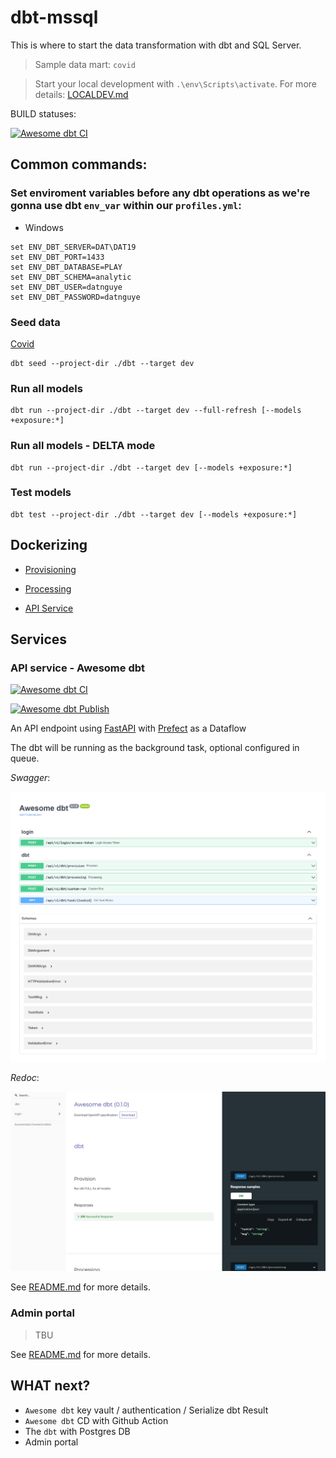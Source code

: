 # dbt-mssql
This is where to start the data transformation with dbt and SQL Server.
> Sample data mart: `covid`

> Start your local development with `.\env\Scripts\activate`. For more details: [LOCALDEV.md](LOCALDEV.md)

BUILD statuses:

[![Awesome dbt CI](https://github.com/datnguye/dbt-mssql/actions/workflows/di-awesome-dbt.yml/badge.svg?branch=main)](https://github.com/datnguye/dbt-mssql/actions/workflows/di-awesome-dbt.yml)


## Common commands:
### Set enviroment variables before any dbt operations as we're gonna use dbt `env_var` within our `profiles.yml`:
- Windows
```
set ENV_DBT_SERVER=DAT\DAT19
set ENV_DBT_PORT=1433
set ENV_DBT_DATABASE=PLAY
set ENV_DBT_SCHEMA=analytic
set ENV_DBT_USER=datnguye
set ENV_DBT_PASSWORD=datnguye
```

### Seed data
[Covid](/dbt/data/covid/covid_raw.csv)
```
dbt seed --project-dir ./dbt --target dev
```

### Run all models
```
dbt run --project-dir ./dbt --target dev --full-refresh [--models +exposure:*]
```

### Run all models - DELTA mode
```
dbt run --project-dir ./dbt --target dev [--models +exposure:*]
```

### Test models
```
dbt test --project-dir ./dbt --target dev [--models +exposure:*]
```

## Dockerizing
- [Provisioning](/.docker/provision.md)

- [Processing](/.docker/processing.md)

- [API Service](/.docker/awesome-dbt.md)


## Services
### API service - Awesome dbt
[![Awesome dbt CI](https://github.com/datnguye/dbt-mssql/actions/workflows/ci-awesome-dbt.yml/badge.svg)](https://github.com/datnguye/dbt-mssql/actions/workflows/ci-awesome-dbt.yml)

[![Awesome dbt Publish](https://github.com/datnguye/dbt-mssql/actions/workflows/cd-awesome-dbt.yml/badge.svg)](https://github.com/datnguye/dbt-mssql/actions/workflows/cd-awesome-dbt.yml)

An API endpoint using [FastAPI](https://fastapi.tiangolo.com) with [Prefect](https://docs.prefect.io/) as a Dataflow

The dbt will be running as the background task, optional configured in queue.

*Swagger*:

![Alt text](/services/api_service/.insomia/awesome-dbt-api-docs-2021-10-03.png?raw=true "api redoc")

*Redoc*:

![Alt text](/services/api_service/.insomia/awesome-dbt-api-redoc-2021-10-03.png?raw=true "api redoc")


See [README.md](/services/api_service/README.md) for more details.


### Admin portal
> TBU

See [README.md](/services/admin_portal/README.md) for more details.


## WHAT next?
- `Awesome dbt` key vault / authentication / Serialize dbt Result
- `Awesome dbt` CD with Github Action
- The `dbt` with Postgres DB
- Admin portal
